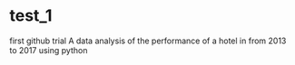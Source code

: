 # test_1
first github trial 
A data analysis of the performance of a hotel in from 2013 to 2017 using python
